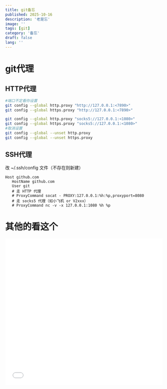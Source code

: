 ```yaml
---
title: git备忘
published: 2025-10-16
description: '老是忘'
image: ''
tags: [git]
category: '备忘'
draft: false 
lang: ''
---
```

# git代理
## HTTP代理
```bash
#端口不定看你设置
git config --global http.proxy "http://127.0.0.1:<7890>"
git config --global https.proxy "http://127.0.0.1:<7890>"

git config --global http.proxy "socks5://127.0.0.1:<1080>"
git config --global https.proxy "socks5://127.0.0.1:<1080>"
#取消设置
git config --global --unset http.proxy
git config --global --unset https.proxy
```
## SSH代理
改 ~/.ssh/config 文件（不存在则新建）
```
Host github.com
   HostName github.com
   User git
   # 走 HTTP 代理
   # ProxyCommand socat - PROXY:127.0.0.1:%h:%p,proxyport=8080
   # 走 socks5 代理（如小飞机 or V2xxx）
   # ProxyCommand nc -v -x 127.0.0.1:1080 %h %p
```
# 其他的看这个
<iframe width="100%" height="468" src="//player.bilibili.com/player.html?bvid=BV1HM411377j&p=1" scrolling="no" border="0" frameborder="no" framespacing="0" allowfullscreen="true"> </iframe>